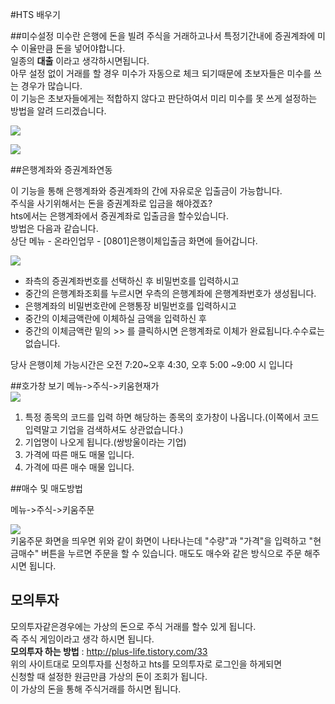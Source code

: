 #HTS 배우기 


##미수설정
미수란 은행에 돈을 빌려 주식을 거래하고나서 특정기간내에 증권계좌에 미수 이율만큼 돈을 넣어야합니다.  
일종의 **대출** 이라고 생각하시면됩니다.  
아무 설정 없이 거래를 할 경우 미수가 자동으로 체크 되기때문에 초보자들은 미수를 쓰는 경우가 많습니다.  
이 기능은 초보자들에게는 적합하지 않다고 판단하여서 미리 미수를 못 쓰게 설정하는 방법을 알려 드리겠습니다.

![](http://postfiles3.naver.net/20150527_82/ktos5427_1432716644322YHIEk_PNG/%BD%BA%C5%A9%B8%B0%BC%A6_2015-05-13_%BF%C0%C0%FC_11.28.10.png?type=w3)

![](http://cfile206.uf.daum.net/image/135D714E503DA0EB024FA9)


##은행계좌와 증권계좌연동  

이 기능을 통해 은행계좌와 증권계좌의 간에 자유로운 입출금이 가능합니다.  
주식을 사기위해서는 돈을 증권계좌로 입금을 해야겠죠?  
hts에서는 은행계좌에서 증권계좌로 입출금을 할수있습니다.  
방법은 다음과 같습니다.  
상단 메뉴 - 온라인업무 - [0801]은행이체입출금 화면에 들어갑니다.

![](http://kinimage.naver.net/storage/upload/2008/10/13/32642281_1224462884.jpg)

- 좌측의 증권계좌번호를 선택하신 후 비밀번호를 입력하시고
- 중간의 은행계좌조회를 누르시면 우측의 은행계좌에 은행계좌번호가 생성됩니다.
- 은행계좌의 비밀번호란에 은행통장 비밀번호를 입력하시고
- 중간의 이체금액란에 이체하실 금액을 입력하신 후
- 중간의 이체금액란 밑의 >> 를 클릭하시면 은행계좌로 이체가 완료됩니다.수수료는 없습니다.

당사 은행이체 가능시간은 오전 7:20~오후 4:30, 오후 5:00 ~9:00 시 입니다

##호가창 보기
메뉴->주식->키움현재가  
![](http://postfiles15.naver.net/20150527_142/ktos5427_1432716644548X0csY_PNG/%BD%BA%C5%A9%B8%B0%BC%A6_2015-05-13_%BF%C0%C8%C4_12.38.18.png?type=w3)

1. 특정 종목의 코드를 입력 하면 해당하는 종목의 호가창이 나옵니다.(이쪽에서 코드 입력말고 기업을 검색하셔도 상관없습니다.)
2. 기업명이 나오게 됩니다.(쌍방울이라는 기업)  
3. 가격에 따른 매도 매물 입니다.  
4. 가격에 따른 매수 매물 입니다.  


##매수 및 매도방법

메뉴->주식->키움주문

![](http://cfile4.uf.tistory.com/image/2244A63A52F507A724EBF3)  
키움주문 화면을 띄우면 위와 같이  화면이 나타나는데 "수량"과 "가격"을 입력하고 "현금매수" 버튼을 누르면 주문을 할 수 있습니다.  매도도 매수와 같은 방식으로 주문 해주시면 됩니다.

## 모의투자  

모의투자같은경우에는 가상의 돈으로 주식 거래를 할수 있게 됩니다.  
즉 주식 게임이라고 생각 하시면 됩니다.  
**모의투자 하는 방법** : <http://plus-life.tistory.com/33>  
위의 사이트대로 모의투자를 신청하고 hts를 모의투자로 로그인을 하게되면  
신청할 때 설정한 원금만큼 가상의 돈이 조회가 됩니다.  
이 가상의 돈을 통해 주식거래를 하시면 됩니다. 


